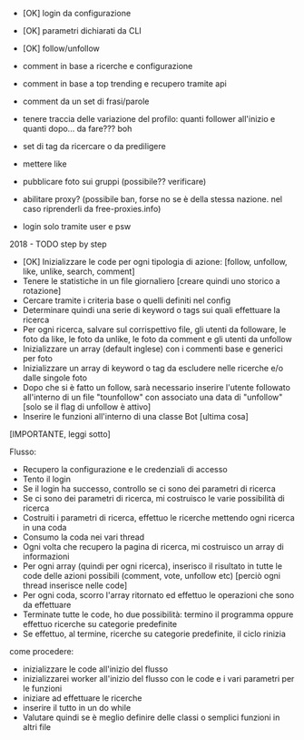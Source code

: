 - [OK] login da configurazione
- [OK] parametri dichiarati da CLI
- [OK] follow/unfollow
- comment in base a ricerche e configurazione
- comment in base a top trending e recupero tramite api
- comment da un set di frasi/parole
- tenere traccia delle variazione del profilo: quanti follower all'inizio e quanti dopo... da fare??? boh
- set di tag da ricercare o da prediligere
- mettere like
- pubblicare foto sui gruppi (possibile?? verificare)
- abilitare proxy? (possibile ban, forse no se è della stessa nazione. nel caso riprenderli da free-proxies.info)


- login solo tramite user e psw


2018 - TODO step by step
- [OK] Inizializzare le code per ogni tipologia di azione: [follow, unfollow, like, unlike, search, comment]
- Tenere le statistiche in un file giornaliero [creare quindi uno storico a rotazione]
- Cercare tramite i criteria base o quelli definiti nel config
- Determinare quindi una serie di keyword o tags sui quali effettuare la ricerca
- Per ogni ricerca, salvare sul corrispettivo file, gli utenti da followare, le foto da like, le foto da unlike, le foto da comment e gli utenti da unfollow
- Inizializzare un array (default inglese) con i commenti base e generici per foto
- Inizializzare un array di keyword o tag da escludere nelle ricerche e/o dalle singole foto
- Dopo che si è fatto un follow, sarà necessario inserire l'utente followato all'interno di un file "tounfollow" con associato una data di "unfollow" [solo se il flag di unfollow è attivo]
- Inserire le funzioni all'interno di una classe Bot [ultima cosa]

[IMPORTANTE, leggi sotto]

Flusso:
- Recupero la configurazione e le credenziali di accesso
- Tento il login
- Se il login ha successo, controllo se ci sono dei parametri di ricerca
- Se ci sono dei parametri di ricerca, mi costruisco le varie possibilità di ricerca
- Costruiti i parametri di ricerca, effettuo le ricerche mettendo ogni ricerca in una coda
- Consumo la coda nei vari thread
- Ogni volta che recupero la pagina di ricerca, mi costruisco un array di informazioni
- Per ogni array (quindi per ogni ricerca), inserisco il risultato in tutte le code delle azioni possibili (comment, vote, unfollow etc) [perciò ogni thread inserisce nelle code]
- Per ogni coda, scorro l'array ritornato ed effettuo le operazioni che sono da effettuare
- Terminate tutte le code, ho due possibilità: termino il programma oppure effettuo ricerche su categorie predefinite
- Se effettuo, al termine, ricerche su categorie predefinite, il ciclo rinizia

come procedere:
- inizializzare le code all'inizio del flusso
- inizializzarei worker all'inizio del flusso con le code e i vari parametri per le funzioni
- iniziare ad effettuare le ricerche
- inserire il tutto in un do while
- Valutare quindi se è meglio definire delle classi o semplici funzioni in altri file